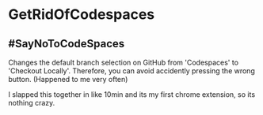 # GetRidOfCodespaces
## **#SayNoToCodeSpaces**
Changes the default branch selection on GitHub from 'Codespaces' to 'Checkout Locally'.
Therefore, you can avoid accidently pressing the wrong button. (Happened to me very often)

I slapped this together in like 10min and its my first chrome extension, so its nothing crazy.
